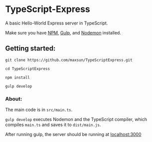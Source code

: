 # TypeScript-Express

A basic Hello-World Express server in TypeScript.

Make sure you have [NPM](https://www.npmjs.com/), [Gulp](https://gulpjs.com/), and [Nodemon](https://github.com/remy/nodemon) installed.

## Getting started:

    
    git clone https://github.com/maxsun/TypeScriptExpress.git
    
    cd TypeScriptExpress
    
    npm install
    
    gulp develop

### About:

The main code is in `src/main.ts`.

`gulp develop` executes Nodemon and the TypeScript compiler, which compiles `main.ts` and saves it to `dist/main.js`.

After running gulp, the server should be running at [localhost:3000](http://localhost:3000)
